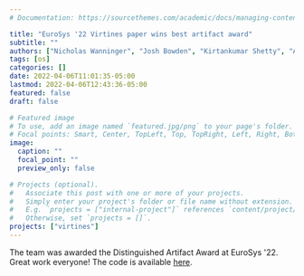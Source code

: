 ```yaml
---
# Documentation: https://sourcethemes.com/academic/docs/managing-content/

title: "EuroSys '22 Virtines paper wins best artifact award"
subtitle: ""
authors: ["Nicholas Wanninger", "Josh Bowden", "Kirtankumar Shetty", "Ayush Garg", admin]
tags: [os]
categories: []
date: 2022-04-06T11:01:35-05:00
lastmod: 2022-04-06T12:43:36-05:00
featured: false
draft: false

# Featured image
# To use, add an image named `featured.jpg/png` to your page's folder.
# Focal points: Smart, Center, TopLeft, Top, TopRight, Left, Right, BottomLeft, Bottom, BottomRight.
image:
  caption: ""
  focal_point: ""
  preview_only: false

# Projects (optional).
#   Associate this post with one or more of your projects.
#   Simply enter your project's folder or file name without extension.
#   E.g. `projects = ["internal-project"]` references `content/project/deep-learning/index.md`.
#   Otherwise, set `projects = []`.
projects: ["virtines"]
---
```


The team was awarded the Distinguished Artifact Award at EuroSys '22. Great work everyone! The
code is available [here](https://github.com/virtines).


